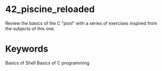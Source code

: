 # 42_piscine_reloaded
Review the basics of the C "pool" with a series of exercises inspired from the subjects of this one.

# Keywords
Basics of Shell
Basics of C programming
